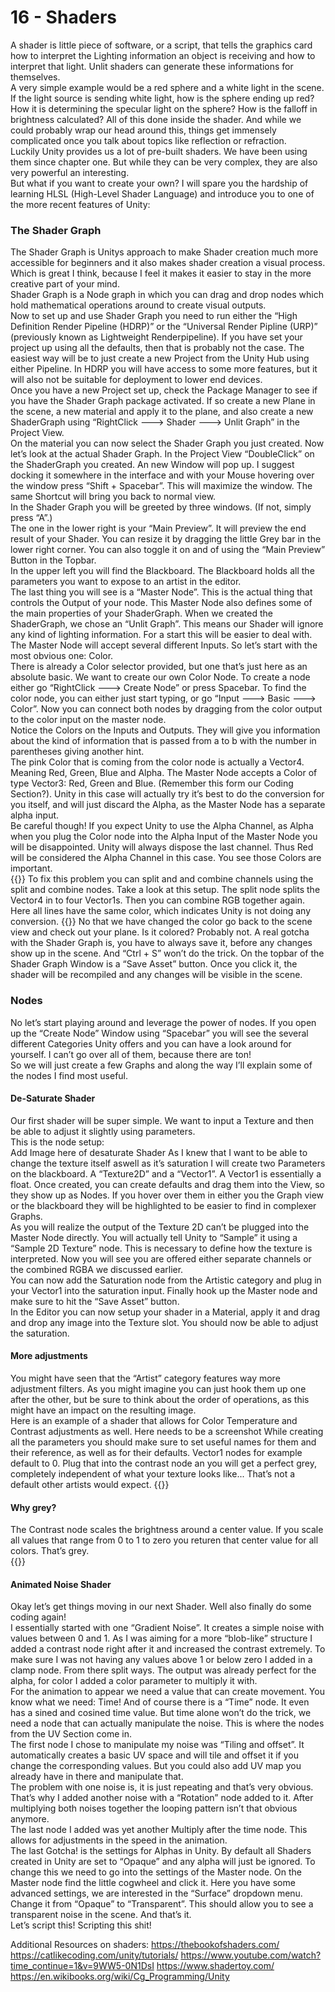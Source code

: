 # 16 - Shaders
A shader is little piece of software, or a script, that tells the graphics card how to interpret the Lighting information an object is receiving and how to interpret that light. Unlit shaders can generate these informations for themselves.<br>
A very simple example would be a red sphere and a white light in the scene. If the light source is sending white light, how is the sphere ending up red? How it is determining the specular light on the sphere? How is the falloff in brightness calculated? All of this done inside the shader. And while we could probably wrap our head around this, things get immensely complicated once you talk about topics like reflection or refraction.<br>
Luckily Unity provides us a lot of pre-built shaders. We have been using them since chapter one. But while they can be very complex, they are also very powerful an interesting.<br>
But what if you want to create your own? I will spare you the hardship of learning HLSL (High-Level Shader Language) and introduce you to one of the more recent features of Unity:<br>

### The Shader Graph
The Shader Graph is Unitys approach to make Shader creation much more accessible for beginners and it also makes shader creation a visual process. Which is great I think, because I feel it makes it easier to stay in the more creative part of your mind.<br>
Shader Graph is a Node graph in which you can drag and drop nodes which hold mathematical operations around to create visual outputs. <br>
Now to set up and use Shader Graph you need to run either the “High Definition Render Pipeline (HDRP)” or the “Universal Render Pipline (URP)” (previously known as Lightweight Renderpipeline). If you have set your project up using all the defaults, then that is probably not the case. The easiest way will be to just create a new Project from the Unity Hub using either Pipeline. In HDRP you will have access to some more features, but it will also not be suitable for deployment to lower end devices.<br>
Once you have a new Project set up, check the Package Manager to see if you have the Shader Graph package activated. If so create a new Plane in the scene, a new material and apply it to the plane, and also create a new ShaderGraph using “RightClick ---> Shader ---> Unlit Graph” in the Project View.<br>
On the material you can now select the Shader Graph you just created. Now let’s look at the actual Shader Graph. In the Project View “DoubleClick” on the ShaderGraph you created. An new Window will pop up. I suggest docking it somewhere in the interface and with your Mouse hovering over the window press “Shift + Spacebar”. This will maximize the window. The same Shortcut will bring you back to normal view.<br>
In the Shader Graph you will be greeted by three windows. (If not, simply press “A”.)<br>
The one in the lower right is your “Main Preview”. It will preview the end result of your Shader. You can resize it by dragging the little Grey bar in the lower right corner. You can also toggle it on and of using the “Main Preview” Button in the Topbar.<br>
In the upper left you will find the Blackboard. The Blackboard holds all the parameters you want to expose to an artist in the editor.<br>
The last thing you will see is a “Master Node”. This is the actual thing that controls the Output of your node. This Master Node also defines some of the main properties of your ShaderGraph. When we created the ShaderGraph, we chose an “Unlit Graph”. This means our Shader will ignore any kind of lighting information. For a start this will be easier to deal with.<br>
The Master Node will accept several different Inputs. So let’s start with the most obvious one: Color.<br>
There is already a Color selector provided, but one that’s just here as an absolute basic. We want to create our own Color Node. To create a node either go “RightClick ---> Create Node” or press Spacebar. To find the color node, you can either just start typing, or go “Input ---> Basic ---> Color”. Now you can connect both nodes by dragging from the color output to the color input on the master node.<br>
Notice the Colors on the Inputs and Outputs. They will give you information about the kind of information that is passed from a to b with the number in parentheses giving another hint.<br>
The pink Color that is coming from the color node is actually a Vector4. Meaning Red, Green, Blue and Alpha. The Master Node accepts a Color of type Vector3: Red, Green and Blue. (Remember this form our Coding Section?). Unity in this case will actually try it’s best to do the conversion for you itself, and will just discard the Alpha, as the Master Node has a separate alpha input.<br>
Be careful though! If you expect Unity to use the Alpha Channel, as Alpha when you plug the Color node into the Alpha Input of the Master Node you will be disappointed. Unity will always dispose the last channel. Thus Red will be considered the Alpha Channel in this case. You see those Colors are important.<br>
{{<expand>}}
To fix this problem you can split and and combine channels using the split and combine nodes. Take a look at this setup. The split node splits the Vector4 in to four Vector1s. Then you can combine RGB together again. Here all lines have the same color, which indicates Unity is not doing any conversion.
{{</expand>}}
No that we have changed the color go back to the scene view and check out your plane. Is it colored? Probably not. A real gotcha with the Shader Graph is, you have to always save it, before any changes show up in the scene. And “Ctrl + S” won’t do the trick. On the topbar of the Shader Graph Window is a “Save Asset” button. Once you click it, the shader will be recompiled and any changes will be visible in the scene.<br>
### Nodes
No let’s start playing around and leverage the power of nodes. If you open up the “Create Node” Window using “Spacebar” you will see the several different Categories Unity offers and you can have a look around for yourself. I can’t go over all of them, because there are ton!<br>
So we will just create a few Graphs and along the way I’ll explain some of the nodes I find most useful.<br>
#### De-Saturate Shader
Our first shader will be super simple. We want to input a Texture and then be able to adjust it slightly using parameters.<br>
This is the node setup:<br>
Add Image here of desaturate Shader
As I knew that I want to be able to change the texture itself aswell as it’s saturation I will create two Parameters on the blackboard. A “Texture2D” and a “Vector1”. A Vector1 is essentially a float. Once created, you can create defaults and drag them into the View, so they show up as Nodes. If you hover over them in either you the Graph view or the blackboard they will be highlighted to be easier to find in complexer Graphs.<br>
As you will realize the output of the Texture 2D can’t be plugged into the Master Node directly. You will actually tell Unity to “Sample” it using a “Sample 2D Texture” node. This is necessary to define how the texture is interpreted. Now you will see you are offered either separate channels or the combined RGBA we discussed earlier.<br>
You can now add the Saturation node from the Artistic category and plug in your Vector1 into the saturation input. Finally hook up the Master node and make sure to hit the “Save Asset” button.<br>
In the Editor you can now setup your shader in a Material, apply it and drag and drop any image into the Texture slot. You should now be able to adjust the saturation.<br>
#### More adjustments
You might have seen that the “Artist” category features way more adjustment filters. As you might imagine you can just hook them up one after the other, but be sure to think about the order of operations, as this might have an impact on the resulting image.<br>
Here is an example of a shader that allows for Color Temperature and Contrast adjustments as well.
Here needs to be a screenshot
While creating all the parameters you should make sure to set useful names for them and their reference, as well as for their defaults. Vector1 nodes for example default to 0. Plug that into the contrast node an you will get a perfect grey, completely independent of what your texture looks like... That’s not a default other artists would expect.
{{<expand>}}
#### Why grey?
The Contrast node scales the brightness around a center value. If you scale all values that range from 0 to 1 to zero you returen that center value for all colors. That’s grey.<br>
{{</expand>}}
#### Animated Noise Shader
Okay let’s get things moving in our next Shader. Well also finally do some coding again!<br>
I essentially started with one “Gradient Noise”. It creates a simple noise with values between 0 and 1. As I was aiming for a more “blob-like” structure I added a contrast node right after it and increased the contrast extremely. To make sure I was not having any values above 1 or below zero I added in a clamp node. From there split ways. The output was already perfect for the alpha, for color I added a color parameter to multiply it with.<br>
For the animation to appear we need a value that can create movement. You know what we need: Time! And of course there is a “Time” node. It even has a sined and cosined time value. But time alone won’t do the trick, we need a node that can actually manipulate the noise. This is where the nodes from the UV Section come in. <br>
The first node I chose to manipulate my noise was “Tiling and offset”. It automatically creates a basic UV space and will tile and offset it if you change the corresponding values. But you could also add UV map you already have in there and manipulate that.<br>
The problem with one noise is, it is just repeating and that’s very obvious. That’s why I added another noise with a “Rotation” node added to it. After multiplying both noises together the looping pattern isn’t that obvious anymore.<br>
The last node I added was yet another Multiply after the time node. This allows for adjustments in the speed in the animation.<br>
The last Gotcha! is the settings for Alphas in Unity. By default all Shaders created in Unity are set to “Opaque” and any alpha will just be ignored. To change this we need to go into the settings of the Master node. On the Master node find the little cogwheel and click it. Here you have some advanced settings, we are interested in the “Surface” dropdown menu. Change it from “Opaque” to “Transparent”. This should allow you to see a transparent noise in the scene. And that’s it.<br>
Let’s script this!
Scripting this shit!


Additional Resources on shaders:
https://thebookofshaders.com/
https://catlikecoding.com/unity/tutorials/
https://www.youtube.com/watch?time_continue=1&v=9WW5-0N1DsI
https://www.shadertoy.com/
https://en.wikibooks.org/wiki/Cg_Programming/Unity
